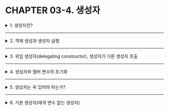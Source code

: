 # CHAPTER 03-4. 생성자
<details>
<summary>1. 생성자란?</summary>
<div markdown="1">       

 * 객체가 생성될 때 자동으로 실행되는 `생성자(constructor)` 라는 특별한 멤버 함수를 통해 **객체를 초기화**함
   * 한 클래스에 여러 개의 생성자를 둘 수 있으나, 이 중 하나만 실행됨
```C++
class Circle
{
  ....
  Circle(); //클래스 이름과 동일
  Circle(int r); //리턴 타입 명기하지 않음
  .......... //2개의 생성자 함수 선언
};

Circle::Circle(){ //매개 변수 없는 생성자 함수 구현
  ........
}

Circle::Circle(int r){ //매개 변수를 가진 생성자 함수 구현
  ........
}
```
 * 생성자의 목적은 객체가 생성될 때 필요한 **초기 작업을 위함**임
 * 생성자 함수는 **오직 한 번만 실행**됨
 * 생성자 함수의 이름은 **클래스 이름과 동일하게 작성**되어야 함
 * 생성자 함수의 원형에 **리턴 타입을 선언하지 않음**
   * void 리턴 타입을 설정해서도 안 됨
   * return문을 사용할 수는 있지만, 어떤 값도 리턴하면 안 됨
 * 예시 코드
```C++
class Circle
{
  ....
  Circle(); //정상적인 생성자 선언. 리턴 타입 선언하지 않음
  void Circle(int r); //컴파일 오류. 생성자는 리턴 타입 없음
  int Circle(double r); //컴파일 오류. 생성자는 리턴 타입 없음
};

Circle::Circle()
{
  ...
  return; //생성자 함수를 종료하는 정상적인 리턴문
}
Circle::Circle()
{
  ...
  return 0; //컴파일 오류. 생성자 함수는 값을 리턴해서는 안 됨
}
```
 * 생성자는 **중복 가능**함
   * 생성자는 한 클래스에 여러 개 만들 수 있지만, **매개 변수 개수나 타입이 서로 다르게 선언**되어야 함
     > Circle(); //매개 변수 없는 생성자
     >  >Circle(int r); //매개 변수 있는 생성자

</div>
</details>

___
<details>
<summary>2. 객체 생성과 생성자 실행</summary>
<div markdown="1">       

* 2개의 생성자를 가진 Circle 클래스 예시 코드
```C++
#include <iostream>
using namespace std;

class Circle {
public:
  int radius;
  Circle(); //기본 생성자 
  Circle(int r); //매개 변수 있는 생성자
  double getArea();
};

Circle::Circle() {
  radius = 1; //반지름 값 초기화
  cout << "반지름 " << radius << " 원 생성" << endl;
}

Circle::Circle(int r) {
  radius = r; //반지름 값 초기화
  cout << "반지름 " << radius << " 원 생성" << endl;
}

double Circle::getArea() {
  return 3.14*radius*radius;
}

int main() {
  Circle donut; //매개 변수 없는 생성자 호출, Circle(); 호출
  double area = donut.getArea();
  cout << "donut 면적은 " << area << endl;

  Circle pizza(30); //매개 변수 있는 생성자 호출. 30이 r에 전달됨, Circle(30); 호출
  area = pizza.getArea();
  cout << "pizza 면적은 " << area << endl;
}
```
* donut이 생성될 때 매개 변수 없는 Circle()이 호출되며, pizza가 생성될 때 Circle(int r)을 호출하고 매개 변수 r에 30이 전달됨
* 객체의 생성은 객체 크기의 공간을 할당한 후, 객체 내의 생성자 함수가 실행되는 과정으로 나누어짐
* 즉, donut 객체와 pizza 객체는 서로 별도의 공간을 할당받고, radius 멤버 변수 역시 각 객체의 공간에 별도로 생성됨
</div>
</details>

___
<details>
<summary>3. 위임 생성자(delegating constructor), 생성자가 다른 생성자 호출</summary>
<div markdown="1">       

* 한 클래스의 생성자들에게는 대개 객체를 초기화하는 비슷한 코드가 중복됨. 이러한 부분을 간소화하기 위해 중복된 초기화 코드를 하나의 생성자로 몰고, 다른 생성자에서 이 생성자를 호출할 수 있게 함
```C++
Circle::Circle() : Circle(1) { } //위임 생성자, Circle(int r)의 생성자 호출

Circle::Circle(int r) //타겟 생성자
{
  radius = r;
  cout<<"반지름 "<<radius<<" 원 생성"<<endl;
}
```
* 타겟 생성자 : 객체의 초기화 작업이 코딩된 Circle(int r)
* 위임 생성자 : Circle() 생성자는 객체의 초기화를 다른 생성자에 위임한다고 해서 이렇게 불림
* 타겟 생성자에 객체 초기화를 전담시킴으로써 객체의 생성 과정이 명료해지고 단순해짐
* 위임 생성자에서는 타겟 생성자를 호출한 뒤, 자신만의 코드를 추가하면 됨
* 예시 코드(위임 생성자 만들기 연습)
```C++
#include <iostream>
using namespace std;

class Circle {
public:
  int radius;
  Circle(); //위임 생성자
  Circle(int r); //타겟 생성자
  double getArea();
};

Circle::Circle() : Circle(1) { } //위임 생성자, 호출. r에 1 전달

Circle::Circle(int r) {
  radius = r;
  cout << "반지름 " << radius << " 원 생성" << endl;
}

double Circle::getArea() {
  return 3.14*radius*radius
}

int main() {
  Circle donut; //매개 변수 없는 생성자 호출
  double area = donut.getArea();
  cout << "donut 면적은 " << area << endl;

  Circle pizza(30); //매개 변수 있는 생성자 호출
  area = pizza.getArea();
  cout << "pizza 면적은 " << area << endl;
}
```
</div>
</details>

___
<details>
<summary>4. 생성자와 멤버 변수의 초기화</summary>
<div markdown="1">       

* 클래스의 멤버 변수들은 자동으로 초기화되지 않기 때문에 생성자에서 초기화함
* 생성자 코드에서 멤버 변수 초기화
* 예시 코드(2개의 생성자가 각각 멤버 변수를 초기화하는 Point 클래스 사례)
```C++
class Point{
  int x, y;
public:
  Point();
  Point(int a, int b);
};
Point::Point() { x = 0; y = 0; }
Point::Point(int a, int b) { x = a; y = b; }
```
* 생성자 서두에 초깃값으로 초기화
```C++
Point::Point() : x(0), y(0) { //멤버 변수 x, y를 0으로 초기화
}
Point::Point(int a, int b) //멤버 변수 x=a로, y=a로 초기화
  : x(a), y(a) { //콜론(:) 이하 부분을 다음 줄에 써도 됨
}

//위에서 생성한 2개의 생성자를 생성자 코드의 구현부에 멤버 변수와 초깃값을 쌍으로 지정하고,
//이들을 콤마(,)로 나열하여 작성할 수 있음
```
```C++
Point::Point(int a)
  : x(a), y(a) { //멤버 변수 x=a, y=a로 초기화
}
Point::Point(int a)
  : x(100+a), y(100) { //멤버 변수 x=100+a, y=100으로 초기화
}
```
* 클래스 선언부에서 직접 초기화
```C++
class Point {
  int x=0, y=0; //클래스 선언부에서 x, y를 0으로 직접 초기화
  . . .
};
```
* 예시 코드(멤버 변수 초기화와 위임 생성자 활용)
```C++
Q. 다음 Point 클래스의 멤버 x, y를 생성자 서두에 초깃값으로 초기화하고 위임 생성자를 이용하여 재작성하라.

class Point {
  int x, y;
public:
  Point();
  Point(int a, int b);
};
Point::Point() { x = 0, y = 0; }
Point::Point(int a, int b) { x = a; y = b; }
----------------------------------------------------------------------------------------------------

#include <iostream>
using namespace std;

class Point {
  int x, y;
public:
  Point();
  Point(int a, int b);
  void show() { cout << "(" << x << ", " << y << ")" << endl; }
};

Point::Point() : Point(0, 0) { } //Point(int a, int b) 생성자 호출, 위임 생성자

Point::Point(int a, int b)  //타겟 생성자
  : x(a), y(b) { } 

int main() {
  Point origin;
  Point target(10, 20);
  origin.show();
  target.show();
}

<실행 결과>
(0, 0)
(10, 20)
```
</div>
</details>

___
<details>
<summary>5. 생성자는 꼭 있어야 하는가?</summary>
<div markdown="1">       

* 꼭 있어야 하며, 클래스에 여러 개의 생성자가 있다 해도, C++ 컴파일러는 생성자 중 반드시 하나를 호출하도록 컴파일함
* 생성자가 없는 클래스에 대해서는 컴파일러가 기본 생성자(default constructor)를 만들어 삽입하고, 자신이 삽입한 기본 생성자를 호출하도록 컴파일함
</div>
</details>

___
<details>
<summary>6. 기본 생성자(매개 변수 없는 생성자)</summary>
<div markdown="1">       

* 기본 생성자가 자동으로 생성되는 경우
  * 생성자가 하나도 없는 클래스의 경우 컴파일러가 보이지 않게 기본 생성자를 삽입함
* 기본 생성자가 자동으로 생성되지 않는 경우
  * 생성자가 하나라도 선언된 클래스의 경우, 기본 생성자를 자동으로 삽입하지 않음
```C++
class Circle {
public:
  int radius;
  double getArea();
  Circle(int r); //Circle 클래스에 생성자가 선언되어 있기 때문에, 컴파일러는 기본 생성자를 자동 생성하지 x
};

Circle::Circle(int r) {
  radius = r;
}

int main() {
  Circle pizza(30);
  Circle donut; //컴파일 오류, 기본 생성자가 없기 때문에
}
```
* 예시 코드
```C++
#include <iostream>
using namespace std;

class Rectangle {
public:
  int width, height; //너비와 높이
  Rectangle(); //생성자  
  Rectangle(int w, int h); //생성자
  Rectangle(int length); //생성자
  bool isSquare();
};

Rectangle::Rectangle() { //Rectangle::Rectangle() : Rectangle(1) {}로 해도 됨
  width = height = 1; 
}

Rectangle::Rectangle(int w, int h) {
  width = w; height = h;
}

Rectangle::Rectangle(int length) { //Rectangle::Rectangle(int length) : Rectangle(length){}로 해도 됨
  width = height = length;
}

bool Rectangle::isSquare() { //정사각형이면 true를 리턴하는 멤버 함수
  if(width == height) return true;
  else return false;
}

int main() {
  Rectangle rect1; //Rectangle() 호출
  Rectangle rect2(3, 5); //Rectangle(int w, int h) 호출
  Rectangle rect3(3); //Rectangle(int length) 호출

  if(rect1.isSquare()) cout << "rect1은 정사각형이다." << endl;
  if(rect2.isSquare()) cout << "rect2은 정사각형이다." << endl;
  if(rect3.isSquare()) cout << "rect3은 정사각형이다." << endl;
}

<실행 결과>
rect1은 정사각형이다.
rect3는 정사각형이다.
```
</div>
</details>
